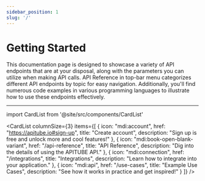 ```yaml
---
sidebar_position: 1
slug: '/'
---
```


# Getting Started

This documentation page is designed to showcase a variety of API endpoints that are at your disposal, along with the parameters you can utilize when making API calls. API Reference in top-bar menu categorizes different API endpoints by topic for easy navigation. Additionally, you'll find numerous code examples in various programming languages to illustrate how to use these endpoints effectively.

---

import CardList from '@site/src/components/CardList'

<CardList
columnSize={3}
items={[
{
icon: "mdi:account",
href: "https://apitube.io#sign-up",
title: "Create account",
description: "Sign up is free and unlock more and cool features!"
},
{
icon: "mdi:book-open-blank-variant",
href: "/api-reference",
title: "API Reference",
description: "Dig into the details of using the APITUBE API."
},
{
icon: "mdi:connection",
href: "/integrations",
title: "Integrations",
description: "Learn how to integrate into your application."
},
{
icon: "mdi:api",
href: "/use-cases",
title: "Example Use Cases",
description: "See how it works in practice and get inspired!"
}
]}
/>

